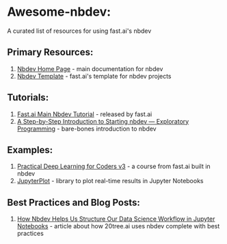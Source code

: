 # Awesome-nbdev:
A curated list of resources for using fast.ai's nbdev

## Primary Resources: 
1. [Nbdev Home Page](http://nbdev.fast.ai/) - main documentation for nbdev
2. [Nbdev Template](https://github.com/fastai/nbdev_template) - fast.ai's template for nbdev projects

## Tutorials: 
1. [Fast.ai Main Nbdev Tutorial](https://nbdev.fast.ai/tutorial/) - released by fast.ai
2. [A Step-by-Step Introduction to Starting nbdev — Exploratory Programming](https://towardsdatascience.com/a-step-by-step-introduction-to-starting-nbdev-exploratory-programming-4a761ed1f796) - bare-bones introduction to nbdev

## Examples: 
1. [Practical Deep Learning for Coders v3](https://github.com/fastai/course-v3) - a course from fast.ai built in nbdev
2. [JupyterPlot](https://lvwerra.github.io/jupyterplot/) - library to plot real-time results in Jupyter Notebooks

## Best Practices and Blog Posts: 
1. [How Nbdev Helps Us Structure Our Data Science Workflow in Jupyter Notebooks](https://medium.com/20tree-ai/how-nbdev-helps-us-structure-our-data-science-workflow-in-jupyter-notebooks-9cf6081b051f) - article about how 20tree.ai uses nbdev complete with best practices

